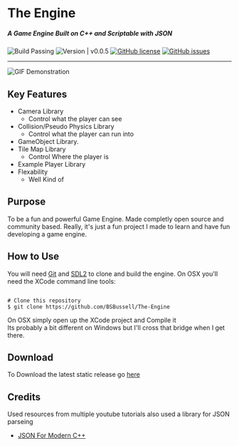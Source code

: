 # The Engine
##### A Game Engine Built on C++ and Scriptable with JSON

![Build Passing](https://img.shields.io/badge/build-passing-green.svg?longCache=true&style=for-the-badge)
![ Version | v0.0.5 ](https://img.shields.io/badge/Version-v0.0.5-blue.svg?longCache=true&style=for-the-badge)
[![GitHub license](https://img.shields.io/github/license/BSBussell/The-Engine.svg?style=for-the-badge)](https://github.com/BSBussell/The-Engine/blob/master/LICENSE)
[![GitHub issues](https://img.shields.io/github/issues/BSBussell/The-Engine.svg?style=for-the-badge)](https://github.com/BSBussell/The-Engine/issues)

------
![GIF Demonstration](https://github.com/BSBussell/The-Engine/raw/master/Media/Demonstration.gif)



## Key Features
* Camera Library
    * Control what the player can see
* Collision/Pseudo Physics Library
	 * Control what the player can run into
* GameObject Library.
* Tile Map Library
	 * Control Where the player is
* Example Player Library
* Flexability
     * Well Kind of 

## Purpose
To be a fun and powerful Game Engine. Made completly open source and community based. Really, it's just a fun project I made to learn and have fun developing a game engine.

## How to Use
You will need [Git](https://git-scm.com/downloads) and [SDL2](https://www.libsdl.org/download-2.0.php) to clone and build the engine. On OSX you'll need the XCode command line tools:
```

# Clone this repository
$ git clone https://github.com/BSBussell/The-Engine

```
On OSX simply open up the XCode project and Compile it<br>
Its probably a bit different on Windows but I'll cross that bridge when I get there.

## Download
To Download the latest static release go [here](https://github.com/BSBussell/The-Engine/releases/) 

## Credits
Used resources from multiple youtube tutorials also used a library for JSON parseing
* [JSON For Modern C++](https://github.com/nlohmann/json)
<br>


